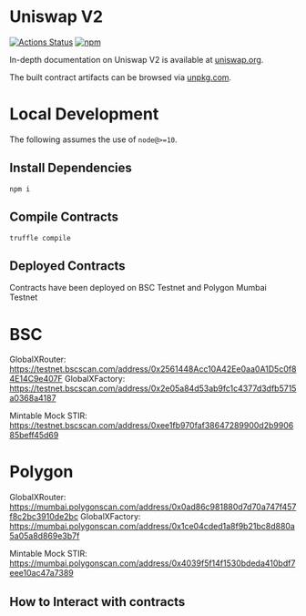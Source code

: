 # Uniswap V2

[![Actions Status](https://github.com/Uniswap/uniswap-v2-periphery/workflows/CI/badge.svg)](https://github.com/Uniswap/uniswap-v2-periphery/actions)
[![npm](https://img.shields.io/npm/v/@uniswap/v2-periphery?style=flat-square)](https://npmjs.com/package/@uniswap/v2-periphery)

In-depth documentation on Uniswap V2 is available at [uniswap.org](https://uniswap.org/docs).

The built contract artifacts can be browsed via [unpkg.com](https://unpkg.com/browse/@uniswap/v2-periphery@latest/).

# Local Development

The following assumes the use of `node@>=10`.

## Install Dependencies

`npm i`

## Compile Contracts

`truffle compile`

## Deployed Contracts

Contracts have been deployed on BSC Testnet and Polygon Mumbai Testnet 

# BSC

GlobalXRouter: https://testnet.bscscan.com/address/0x2561448Acc10A42Ee0aa0A1D5c0f84E14C9e407F
GlobalXFactory: https://testnet.bscscan.com/address/0x2e05a84d53ab9fc1c4377d3dfb5715a0368a4187

Mintable Mock STIR: https://testnet.bscscan.com/address/0xee1fb970faf38647289900d2b990685beff45d69

# Polygon

GlobalXRouter: https://mumbai.polygonscan.com/address/0x0ad86c981880d7d70a747f457f8c2bc3910de2bc
GlobalXFactory: https://mumbai.polygonscan.com/address/0x1ce04cded1a8f9b21bc8d880a5a05a8d869e3b7f

Mintable Mock STIR: https://mumbai.polygonscan.com/address/0x4039f5f14f1530bdeda410bdf7eee10ac47a7389

## How to Interact with contracts 
